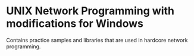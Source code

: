 # UNIX Network Programming with modifications for Windows
Contains practice samples and libraries that are used in hardcore network
programming.